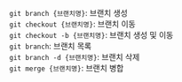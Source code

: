 `git branch {브랜치명}`: 브랜치 생성 <BR>
`git checkout {브랜치명}`: 브랜치 이동 <BR>
`git checkout -b {브랜치명}`: 브랜치 생성 및 이동 <BR>
`git branch`: 브랜치 목록 <BR>
`git branch -d {브랜치명}`: 브랜치 삭제 <BR>
`git merge {브랜치명}`: 브랜치 병합